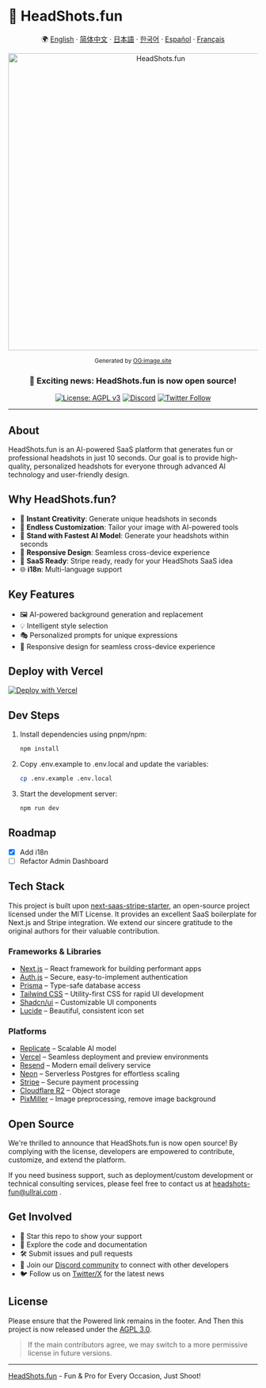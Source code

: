 # 📸 HeadShots.fun

<div align="center">

🌍 [English](README.md) · [简体中文](README.zh-CN.md) · [日本語](README.ja.md) · [한국어](README.ko.md) · [Español](README.es.md) · [Français](README.fr.md)

<img src="https://s.ogimage.site/user-cases/headshots-fun.jpg" alt="HeadShots.fun" width="600" />

<sup>Generated by [OG:image.site](https://ogimage.site/?from=headshots-fun-github)</sup>

### 🎉 Exciting news: HeadShots.fun is now open source!

[![License: AGPL v3](https://img.shields.io/badge/License-AGPL%20v3-blue.svg)](https://www.gnu.org/licenses/agpl-3.0)
[![Discord](https://img.shields.io/discord/1261197667053207608?color=7289da&label=Discord&logo=discord&logoColor=ffffff)](https://discord.gg/vdqwAcp7mf)
[![Twitter Follow](https://img.shields.io/twitter/follow/ullr_ai?style=social)](https://twitter.com/ullr_ai)

</div>

---

## About

HeadShots.fun is an AI-powered SaaS platform that generates fun or professional headshots in just 10 seconds. Our goal is to provide high-quality, personalized headshots for everyone through advanced AI technology and user-friendly design.

## Why HeadShots.fun?

- 🎨 **Instant Creativity**: Generate unique headshots in seconds
- 🌈 **Endless Customization**: Tailor your image with AI-powered tools
- 📸 **Stand with Fastest AI Model**: Generate your headshots within seconds
- 📱 **Responsive Design**: Seamless cross-device experience
- 💼 **SaaS Ready**: Stripe ready, ready for your HeadShots SaaS idea
- 🌐 **i18n**: Multi-language support

## Key Features

- 🖼️ AI-powered background generation and replacement
- 💡 Intelligent style selection
- 🎭 Personalized prompts for unique expressions
- 📱 Responsive design for seamless cross-device experience

## Deploy with Vercel

[![Deploy with Vercel](https://vercel.com/button)](https://vercel.com/new/clone?repository-url=https%3A%2F%2Fgithub.com%2FUllrAI%2FHeadShots.fun)


## Dev Steps

1. Install dependencies using pnpm/npm:
   ```bash
   npm install
   ```

2. Copy .env.example to .env.local and update the variables:
   ```bash
   cp .env.example .env.local
   ```

3. Start the development server:
   ```bash
   npm run dev
   ```

## Roadmap

- [x] Add i18n
- [ ] Refactor Admin Dashboard

## Tech Stack

This project is built upon [next-saas-stripe-starter](https://github.com/mickasmt/next-saas-stripe-starter), an open-source project licensed under the MIT License. It provides an excellent SaaS boilerplate for Next.js and Stripe integration. We extend our sincere gratitude to the original authors for their valuable contribution.

### Frameworks & Libraries
- [Next.js](https://nextjs.org/?from=headshots.fun) – React framework for building performant apps
- [Auth.js](https://authjs.dev/?from=headshots.fun) – Secure, easy-to-implement authentication
- [Prisma](https://www.prisma.io/?from=headshots.fun) – Type-safe database access
- [Tailwind CSS](https://tailwindcss.com/?from=headshots.fun) – Utility-first CSS for rapid UI development
- [Shadcn/ui](https://ui.shadcn.com/?from=headshots.fun) – Customizable UI components
- [Lucide](https://lucide.dev/?from=headshots.fun) – Beautiful, consistent icon set

### Platforms
- [Replicate](https://replicate.com/?from=headshots.fun) – Scalable AI model
- [Vercel](https://vercel.com/?from=headshots.fun) – Seamless deployment and preview environments
- [Resend](https://resend.com/?from=headshots.fun) – Modern email delivery service
- [Neon](https://neon.tech/?from=headshots.fun) – Serverless Postgres for effortless scaling
- [Stripe](https://stripe.com/?from=headshots.fun) – Secure payment processing
- [Cloudflare R2](https://developers.cloudflare.com/r2/?from=headshots.fun) – Object storage
- [PixMiller](https://pixmiller.com/?from=headshots.fun) – Image preprocessing, remove image background

## Open Source

We're thrilled to announce that HeadShots.fun is now open source! 
By complying with the license, developers are empowered to contribute, customize, and extend the platform.

If you need business support, such as deployment/custom development or technical consulting services, please feel free to contact us at headshots-fun@ullrai.com .

## Get Involved
- 🌟 Star this repo to show your support
- 👀 Explore the code and documentation
- 🛠️ Submit issues and pull requests
- 💬 Join our [Discord community](https://discord.gg/vdqwAcp7mf) to connect with other developers
- 🐦 Follow us on [Twitter/X](https://twitter.com/ullr_ai) for the latest news

## License
Please ensure that the Powered link remains in the footer.
And Then this project is now released under the [AGPL 3.0](./LICENSE.md). 

> If the main contributors agree, we may switch to a more permissive license in future versions. 

---
[HeadShots.fun](https://headshots.fun/?from=GitHub) - Fun & Pro for Every Occasion, Just Shoot!